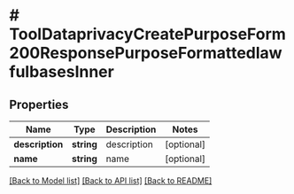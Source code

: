 # # ToolDataprivacyCreatePurposeForm200ResponsePurposeFormattedlawfulbasesInner

## Properties

Name | Type | Description | Notes
------------ | ------------- | ------------- | -------------
**description** | **string** | description | [optional]
**name** | **string** | name | [optional]

[[Back to Model list]](../../README.md#models) [[Back to API list]](../../README.md#endpoints) [[Back to README]](../../README.md)
